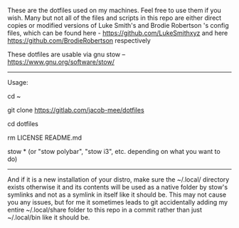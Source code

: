 These are the dotfiles used on my machines. Feel free to use them if you wish. Many but not all of the files and scripts in this repo are either direct copies or modified versions of Luke Smith's and Brodie Robertson
's config files, which can be found here - https://github.com/LukeSmithxyz and here https://github.com/BrodieRobertson respectively

These dotfiles are usable via gnu stow – https://www.gnu.org/software/stow/

------------------------------------------------------------------------------------------------------------------------------------------------




Usage:

cd ~

git clone https://gitlab.com/jacob-mee/dotfiles

cd dotfiles

rm LICENSE README.md

stow * (or "stow polybar", "stow i3", etc. depending on what you want to do)

------------------------------------------------------------------------------------------------------------------------------------------------

And if it is a new installation of your distro, make sure the ~/.local/ directory exists otherwise it and its contents will be used as a native folder by stow's symlinks and not as a symlink in itself like it should be. This may not cause you any issues, but for me it sometimes leads to git accidentally adding my entire ~/.local/share folder to this repo in a commit rather than just ~/.local/bin like it should be. 
